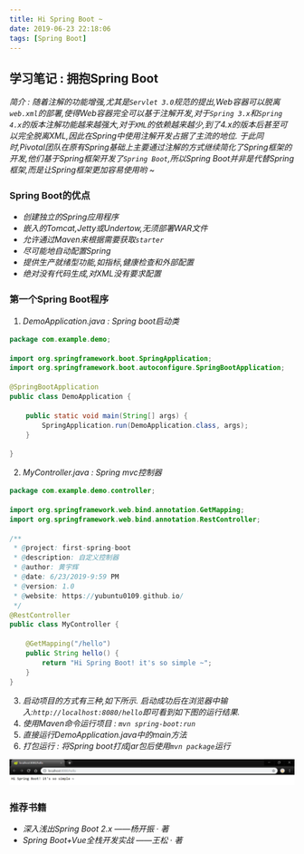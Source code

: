 ```yaml
---
title: Hi Spring Boot ~
date: 2019-06-23 22:18:06
tags: [Spring Boot]
---
```


## 学习笔记 : 拥抱Spring Boot
*简介 : 随着注解的功能增强,尤其是`Servlet 3.0`规范的提出,Web容器可以脱离`web.xml`的部署,使得Web容器完全可以基于注解开发,对于`Spring 3.x`和`Spring 4.x`的版本注解功能越来越强大,对于`XML`的依赖越来越少,到了4.x的版本后甚至可以完全脱离XML,因此在Spring中使用注解开发占据了主流的地位. 于此同时,Pivotal团队在原有Spring基础上主要通过注解的方式继续简化了Spring框架的开发,他们基于Spring框架开发了`Spring Boot`,所以Spring Boot并非是代替Spring框架,而是让Spring框架更加容易使用哟 ~*


### Spring Boot的优点
- *创建独立的Spring应用程序*
- *嵌入的Tomcat,Jetty或Undertow,无须部署WAR文件*
- *允许通过Maven来根据需要获取`starter`*
- *尽可能地自动配置Spring*
- *提供生产就绪型功能,如指标,健康检查和外部配置*
- *绝对没有代码生成,对XML没有要求配置*


### 第一个Spring Boot程序
1. *DemoApplication.java : Spring boot启动类*
```java
package com.example.demo;

import org.springframework.boot.SpringApplication;
import org.springframework.boot.autoconfigure.SpringBootApplication;

@SpringBootApplication
public class DemoApplication {

    public static void main(String[] args) {
        SpringApplication.run(DemoApplication.class, args);
    }

}
```

2. *MyController.java : Spring mvc控制器*
```java
package com.example.demo.controller;

import org.springframework.web.bind.annotation.GetMapping;
import org.springframework.web.bind.annotation.RestController;

/**
 * @project: first-spring-boot
 * @description: 自定义控制器
 * @author: 黄宇辉
 * @date: 6/23/2019-9:59 PM
 * @version: 1.0
 * @website: https://yubuntu0109.github.io/
 */
@RestController
public class MyController {

    @GetMapping("/hello")
    public String hello() {
        return "Hi Spring Boot! it's so simple ~";
    }
}
```

3. *启动项目的方式有三种,如下所示. 启动成功后在浏览器中输入:`http://localhost:8080/hello`即可看到如下图的运行结果.*
1. *使用Maven命令运行项目 : `mvn spring-boot:run`*
2. *直接运行DemoApplication.java中的main方法*
3. *打包运行 : 将Spring boot打成jar包后使用`mvn package`运行*

![ ](Hi-Spring-Boot/Hi-Spring-Boot.PNG)


### 推荐书籍
- *深入浅出Spring Boot 2.x ——杨开振 · 著*
- *Spring Boot+Vue全栈开发实战 ——王松 · 著*
